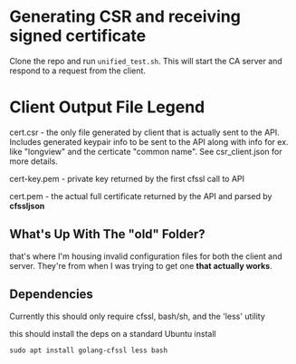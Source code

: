 # Generating CSR and receiving signed certificate
Clone the repo and run `unified_test.sh`. This will start the CA server and respond to a request from the client.

# Client Output File Legend
cert.csr - the only file generated by client that is actually sent to the API. Includes generated keypair info to be sent to the API along with info for ex. like "longview" and the certicate "common name". See csr_client.json for more details.

cert-key.pem - private key returned by the first cfssl call to API 

cert.pem - the actual full certificate returned by the API and parsed by **cfssljson**



## What's Up With The "old" Folder?
that's where I'm housing invalid configuration files for both the client and server. They're from when I was trying to get one **that actually works**.

## Dependencies

Currently this should only require cfssl, bash/sh, and the 'less' utility

this should install the deps on a standard Ubuntu install
```
sudo apt install golang-cfssl less bash
```
